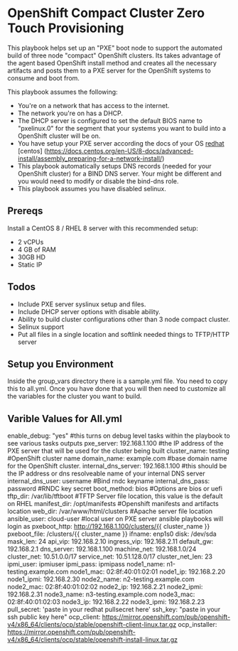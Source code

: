 # OpenShift Compact Cluster Zero Touch Provisioning

This playbook helps set up an "PXE" boot node to support the automated build of three node "compact" OpenShift clusters.  Its takes advantage of the agent based OpenShift install method and creates all the necessary artifacts and posts them to a PXE server for the OpenShift systems to consume and boot from.

This playbook assumes the following:

* You're on a network that has access to the internet.
* The network you're on has a DHCP. 
* The DHCP server is configured to set the default BIOS name to "pxelinux.0" for the segment that your systems you want to build into a OpenShift cluster will be on.
* You have setup your PXE server according the docs of your OS [redhat](https://access.redhat.com/documentation/en-us/red_hat_enterprise_linux/8/html/performing_an_advanced_rhel_8_installation/preparing-for-a-network-install_installing-rhel-as-an-experienced-user) [centos] (https://docs.centos.org/en-US/8-docs/advanced-install/assembly_preparing-for-a-network-install/)
* This playbook automatically setups DNS records (needed for your OpenShift cluster) for a BIND DNS server.  Your might be different and you would need to modify or disable the bind-dns role.
* This playbook assumes you have disabled selinux.

## Prereqs
Install a CentOS 8 / RHEL 8 server with this recommended setup:

* 2 vCPUs
* 4 GB of RAM
* 30GB HD
* Static IP

## Todos
* Include PXE server syslinux setup and files.
* Include DHCP server options with disable ability.
* Ability to build cluster configurations other than 3 node compact cluster.
* Selinux support
* Put all files in a single location and softlink needed things to TFTP/HTTP server

## Setup you Environment
Inside the group_vars directory there is a sample.yml file.  You need to copy this to all.yml.   Once you have done that you will then need to customize all the variables for the cluster you want to build.

## Varible Values for All.yml
enable_debug:        "yes"  #this turns on debug level tasks within the playbook to see various tasks outputs
pxe_server:          192.168.1.100  #the IP address of the PXE server that will be used for the cluster being built
cluster_name:        testing  #OpenShift cluster name
domain_name:         example.com  #base domain name for the OpenShift cluster.
internal_dns_server: 192.168.1.100  #this should be the IP address or dns resolveable name of your internal DNS server
internal_dns_user:   username  #Bind rndc keyname
internal_dns_pass:   password  #RNDC key secret
boot_method:         bios  #Options are bios or uefi
tftp_dir:            /var/lib/tftboot  #TFTP Server file location, this value is the default on RHEL
manifest_dir:        /opt/manifests  #Openshift manifests and artifacts location
web_dir:             /var/www/html/clusters  #Apache server file location
ansible_user:        cloud-user  #local user on PXE server ansible playbooks will login as
pxeboot_http:        http://192.168.1.100/clusters/{{ cluster_name }} 
pxeboot_file:        /clusters/{{ cluster_name }}
ifname:              enp1s0
disk:                /dev/sda
mask_len:            24
api_vip:             192.168.2.10
ingress_vip:         192.168.2.11
default_gw:          192.168.2.1
dns_server:          192.168.1.100
machine_net:         192.168.1.0/24
cluster_net:         10.51.0.0/17
service_net:         10.51.128.0/17
cluster_net_len:     23
ipmi_user:           ipmiuser
ipmi_pass:           ipmipass
node1_name:          n1-testing.example.com
node1_mac:           02:8f:40:01:02:01
node1_ip:            192.168.2.20
node1_ipmi:          192.168.2.30
node2_name:          n2-testing.example.com
node2_mac:           02:8f:40:01:02:02
node2_ip:            192.168.2.21
node2_ipmi:          192.168.2.31
node3_name:          n3-testing.example.com
node3_mac:           02:8f:40:01:02:03
node3_ip:            192.168.2.22
node3_ipmi:          192.168.2.23
pull_secret:         'paste in your redhat pullsecret here'
ssh_key:             "paste in your ssh public key here"
ocp_client:          https://mirror.openshift.com/pub/openshift-v4/x86_64/clients/ocp/stable/openshift-client-linux.tar.gz
ocp_installer:       https://mirror.openshift.com/pub/openshift-v4/x86_64/clients/ocp/stable/openshift-install-linux.tar.gz
